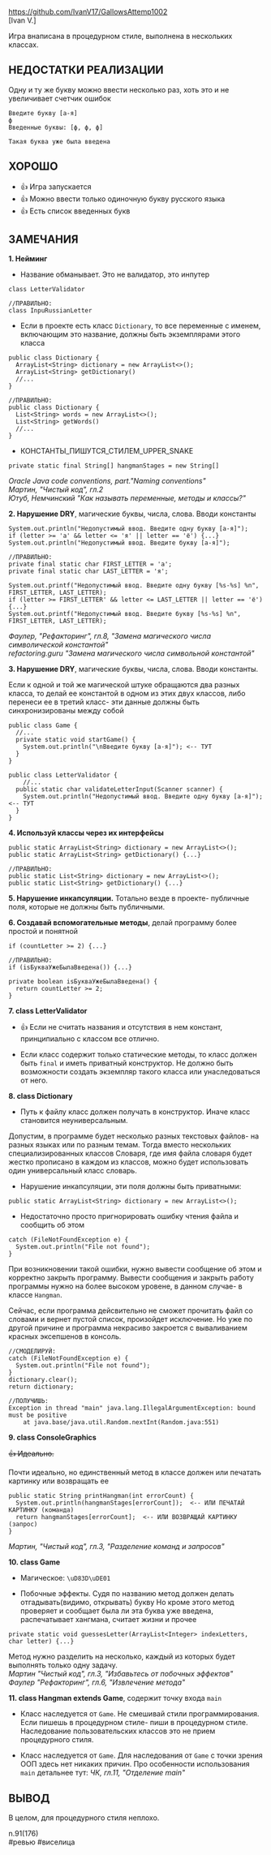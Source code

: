 https://github.com/IvanV17/GallowsAttemp1002  
[Ivan V.]

Игра внаписана в процедурном стиле, выполнена в нескольких классах.

## НЕДОСТАТКИ РЕАЛИЗАЦИИ

Одну и ту же букву можно ввести несколько раз, хоть это и не увеличивает счетчик ошибок
```
Введите букву [а-я]
ф
Введенные буквы: [ф, ф, ф]

Такая буква уже была введена
```

## ХОРОШО

+ 👍 Игра запускается
+ 👍 Можно ввести только одиночную букву русского языка
+ 👍 Есть список введенных букв

## ЗАМЕЧАНИЯ

**1. Нейминг**

- Название обманывает. Это не валидатор, это инпутер
```
class LetterValidator

//ПРАВИЛЬНО:
class InpuRussianLetter
```

- Если в проекте есть класс `Dictionary`, то все переменные с именем, включающим это название, должны быть экземплярами этого класса
```
public class Dictionary {
  ArrayList<String> dictionary = new ArrayList<>();
  ArrayList<String> getDictionary()
  //...
}

//ПРАВИЛЬНО:
public class Dictionary {
  List<String> words = new ArrayList<>();
  List<String> getWords()
  //...
}
```

- КОНСТАНТЫ_ПИШУТСЯ_СТИЛЕМ_UPPER_SNAKE
```
private static final String[] hangmanStages = new String[]
```
*Oracle Java code conventions, part."Naming conventions"*  
*Мартин, "Чистый код", гл.2*  
*Ютуб, Немчинский "Как называть переменные, методы и классы?"*  

**2. Нарушение DRY**, магические буквы, числа, слова. Вводи константы 
```
System.out.println("Недопустимый ввод. Введите одну букву [а-я]");
if (letter >= 'а' && letter <= 'я' || letter == 'ё') {...}
System.out.println("Недопустимый ввод. Введите букву [а-я]");

//ПРАВИЛЬНО:
private final static char FIRST_LETTER = 'а';
private final static char LAST_LETTER = 'я';

System.out.printf("Недопустимый ввод. Введите одну букву [%s-%s] %n", FIRST_LETTER, LAST_LETTER);
if (letter >= FIRST_LETTER' && letter <= LAST_LETTER || letter == 'ё') {...}
System.out.printf("Недопустимый ввод. Введите букву [%s-%s] %n", FIRST_LETTER, LAST_LETTER);
```
*Фаулер, "Рефакторинг", гл.8, "Замена магического числа символической константой"*   
*refactoring.guru "Замена магического числа символьной константой"*  

**3. Нарушение DRY**, магические буквы, числа, слова. Вводи константы.

Если к одной и той же магической штуке обращаются два разных класса, то делай ее константой в одном из этих двух классов, либо перенеси ее в третий класс- эти данные должны быть синхронизированы между собой
```
public class Game {
  //...
  private static void startGame() {
    System.out.println("\nВведите букву [а-я]"); <-- ТУТ
  }
}

public class LetterValidator {
    //...
  public static char validateLetterInput(Scanner scanner) {
    System.out.println("Недопустимый ввод. Введите одну букву [а-я]"); <-- ТУТ
  }
}
```

**4. Используй классы через их интерфейсы**
```
public static ArrayList<String> dictionary = new ArrayList<>();
public static ArrayList<String> getDictionary() {...}

//ПРАВИЛЬНО:
public static List<String> dictionary = new ArrayList<>();
public static List<String> getDictionary() {...}
```

**5. Нарушение инкапсуляции.** Тотально везде в проекте- публичные поля, которые не должны быть публичными.

**6. Создавай вспомогательные методы**, делай программу более простой и понятной
```
if (countLetter >= 2) {...}

//ПРАВИЛЬНО:
if (isБукваУжеБылаВведена()) {...}

private boolean isБукваУжеБылаВведена() {
  return countLetter >= 2;
}
```

**7. class LetterValidator**

+ 👍 Если не считать названия и отсутствия в нем констант, принципиально с классом все отлично.

- Если класс содержит только статические методы, то класс должен быть `final` и иметь приватный конструктор. 
Не должно быть возможности создать экземпляр такого класса или унаследоваться от него.

**8. class Dictionary**

- Путь к файлу класс должен получать в конструктор. Иначе класс становится неуниверсальным.

Допустим, в программе будет несколько разных текстовых файлов- на разных языках или по разным темам. 
Тогда вместо нескольких специализированных классов Словаря, где имя файла словаря будет жестко прописано в каждом из классов, можно будет использовать один универсальный класс словарь.

- Нарушение инкапсуляции, эти поля должны быть приватными:
```
public static ArrayList<String> dictionary = new ArrayList<>();
```

- Недостаточно просто пригнорировать ошибку чтения файла и сообщить об этом
```
catch (FileNotFoundException e) {
  System.out.println("File not found");
}
```
При возникновении такой ошибки, нужно вывести сообщение об этом и корректно закрыть программу. 
Вывести сообщения и закрыть работу программы нужно на более высоком уровене, в данном случае- в классе `Hangman`. 

Сейчас, если программа дейсвительно не сможет прочитать файл со словами и вернет пустой список, произойдет исключение. 
Но уже по другой причине и программа некрасиво закроется с вываливанием красных эксепшенов в консоль. 
```
//СМОДЕЛИРУЙ:
catch (FileNotFoundException e) {
  System.out.println("File not found");
}
dictionary.clear();
return dictionary;

//ПОЛУЧИШЬ:
Exception in thread "main" java.lang.IllegalArgumentException: bound must be positive
	at java.base/java.util.Random.nextInt(Random.java:551)
```

**9. class ConsoleGraphics**

~~👍 Идеально.~~

Почти идеально, но единственный метод в классе должен или печатать картинку или возвращать ее
```
public static String printHangman(int errorCount) {
  System.out.println(hangmanStages[errorCount]);  <-- ИЛИ ПЕЧАТАЙ КАРТИНКУ (команда)
  return hangmanStages[errorCount];  <-- ИЛИ ВОЗВРАЩАЙ КАРТИНКУ (запрос)
}
```
*Мартин, "Чистый код", гл.3, "Разделение команд и запросов"*

**10. class Game**

- Магическое: `\uD83D\uDE01`

- Побочные эффекты.
Судя по названию метод должен делать отгадывать(видимо, открывать) букву
Но кроме этого метод проверяет и сообщает была ли эта буква уже введена, распечатывает хангмана, считает жизни и прочее
```
private static void guessesLetter(ArrayList<Integer> indexLetters, char letter) {...}
```
Метод нужно разделить на несколько, каждый из которых будет выполнять только одну задачу.  
*Мартин "Чистый код", гл.3, "Избавьтесь от побочных эффектов"*  
*Фаулер "Рефакторинг", гл.6, "Извлечение метода"*  

**11. class Hangman extends Game**, содержит точку входа `main`

- Класс наследуется от `Game`. Не смешивай стили программирования. Если пишешь в процедурном стиле- пиши в процедурном стиле. Наследование пользовательских классов это не прием процедурного стиля.

- Класс наследуется от `Game`. Для наследования от `Game` с точки зрения ООП здесь нет никаких причин. 
Про особенности использования `main` детальнее тут: *ЧК, гл.11, "Отделение main"*

## ВЫВОД

В целом, для процедурного стиля неплохо.

n.91(176)  
#ревью #виселица 